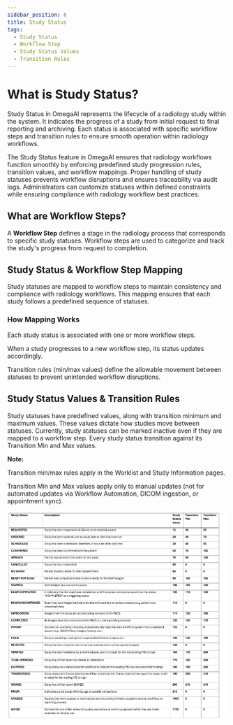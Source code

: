 ```yaml
---
sidebar_position: 6
title: Study Status
tags:
  - Study Status
  - Workflow Step
  - Study Status Values
  - Transition Rules
---
```


# What is Study Status?

Study Status in OmegaAI represents the lifecycle of a radiology study within the system. It indicates the progress of a study from initial request to final reporting and archiving. Each status is associated with specific workflow steps and transition rules to ensure smooth operation within radiology workflows. 

The Study Status feature in OmegaAI ensures that radiology workflows function smoothly by enforcing predefined study progression rules, transition values, and workflow mappings. Proper handling of study statuses prevents workflow disruptions and ensures traceability via audit logs. Administrators can customize statuses within defined constraints while ensuring compliance with radiology workflow best practices.

## What are Workflow Steps?

A **Workflow Step** defines a stage in the radiology process that corresponds to specific study statuses. Workflow steps are used to categorize and track the study's progress from request to completion.

## Study Status & Workflow Step Mapping

Study statuses are mapped to workflow steps to maintain consistency and compliance with radiology workflows. This mapping ensures that each study follows a predefined sequence of statuses.

### How Mapping Works

Each study status is associated with one or more workflow steps.

When a study progresses to a new workflow step, its status updates accordingly.

Transition rules (min/max values) define the allowable movement between statuses to prevent unintended workflow disruptions.

## Study Status Values & Transition Rules

Study statuses have predefined values, along with transition minimum and maximum values. These values dictate how studies move between statuses. Currently, study statuses can be marked inactive even if they are mapped to a workflow step. Every study status transition against its Transition Min and Max values. 

**Note:**

Transition min/max rules apply in the Worklist and Study Information pages. 

Transition Min and Max values apply only to manual updates (not for automated updates via Workflow Automation, DICOM ingestion, or appointment sync).

![StudyStatus](./img/StudyStatus/StudyStatusesTablewithDescription.PNG)

